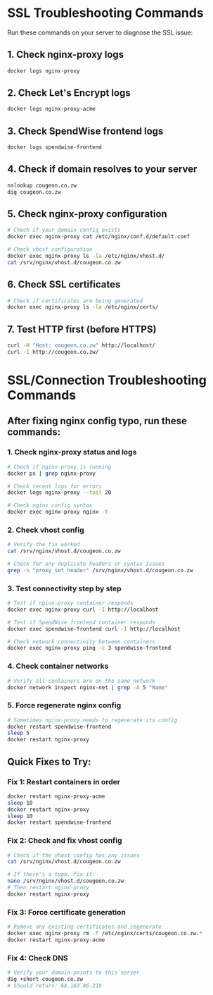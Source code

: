 # SSL Troubleshooting Commands

Run these commands on your server to diagnose the SSL issue:

## 1. Check nginx-proxy logs
```bash
docker logs nginx-proxy
```

## 2. Check Let's Encrypt logs  
```bash
docker logs nginx-proxy-acme
```

## 3. Check SpendWise frontend logs
```bash
docker logs spendwise-frontend
```

## 4. Check if domain resolves to your server
```bash
nslookup cougeon.co.zw
dig cougeon.co.zw
```

## 5. Check nginx-proxy configuration
```bash
# Check if your domain config exists
docker exec nginx-proxy cat /etc/nginx/conf.d/default.conf

# Check vhost configuration
docker exec nginx-proxy ls -la /etc/nginx/vhost.d/
cat /srv/nginx/vhost.d/cougeon.co.zw
```

## 6. Check SSL certificates
```bash
# Check if certificates are being generated
docker exec nginx-proxy ls -la /etc/nginx/certs/
```

## 7. Test HTTP first (before HTTPS)
```bash
curl -H "Host: cougeon.co.zw" http://localhost/
curl -I http://cougeon.co.zw/
```

# SSL/Connection Troubleshooting Commands

## After fixing nginx config typo, run these commands:

### 1. Check nginx-proxy status and logs
```bash
# Check if nginx-proxy is running
docker ps | grep nginx-proxy

# Check recent logs for errors
docker logs nginx-proxy --tail 20

# Check nginx config syntax
docker exec nginx-proxy nginx -t
```

### 2. Check vhost config
```bash
# Verify the fix worked
cat /srv/nginx/vhost.d/cougeon.co.zw

# Check for any duplicate headers or syntax issues
grep -n "proxy_set_header" /srv/nginx/vhost.d/cougeon.co.zw
```

### 3. Test connectivity step by step
```bash
# Test if nginx-proxy container responds
docker exec nginx-proxy curl -I http://localhost

# Test if SpendWise frontend container responds
docker exec spendwise-frontend curl -I http://localhost

# Check network connectivity between containers
docker exec nginx-proxy ping -c 3 spendwise-frontend
```

### 4. Check container networks
```bash
# Verify all containers are on the same network
docker network inspect nginx-net | grep -A 5 "Name"
```

### 5. Force regenerate nginx config
```bash
# Sometimes nginx-proxy needs to regenerate its config
docker restart spendwise-frontend
sleep 5
docker restart nginx-proxy
```

## Quick Fixes to Try:

### Fix 1: Restart containers in order
```bash
docker restart nginx-proxy-acme
sleep 10
docker restart nginx-proxy  
sleep 10
docker restart spendwise-frontend
```

### Fix 2: Check and fix vhost config
```bash
# Check if the vhost config has any issues
cat /srv/nginx/vhost.d/cougeon.co.zw

# If there's a typo, fix it:
nano /srv/nginx/vhost.d/cougeon.co.zw
# Then restart nginx-proxy
docker restart nginx-proxy
```

### Fix 3: Force certificate generation
```bash
# Remove any existing certificates and regenerate
docker exec nginx-proxy rm -f /etc/nginx/certs/cougeon.co.zw.*
docker restart nginx-proxy-acme
```

### Fix 4: Check DNS
```bash
# Verify your domain points to this server
dig +short cougeon.co.zw
# Should return: 68.183.86.219
```
